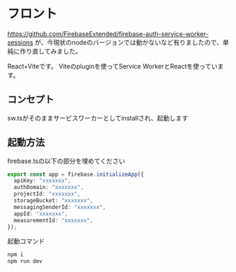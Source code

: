 # フロント

https://github.com/FirebaseExtended/firebase-auth-service-worker-sessions
が、今現状のnodeのバージョンでは動かないなど有りましたので、単純に作り直してみました。

React+Viteです。
Viteのpluginを使ってService WorkerとReactを使っています。

## コンセプト

sw.tsがそのままサービスワーカーとしてinstallされ、起動します

## 起動方法

firebase.tsの以下の部分を埋めてください

```ts
export const app = firebase.initializeApp({
  apiKey: "xxxxxxx",
  authDomain: "xxxxxxx",
  projectId: "xxxxxxx",
  storageBucket: "xxxxxxx",
  messagingSenderId: "xxxxxxx",
  appId: "xxxxxxx",
  measurementId: "xxxxxxx",
});
```

起動コマンド
```bash
npm i
npm run dev
```
